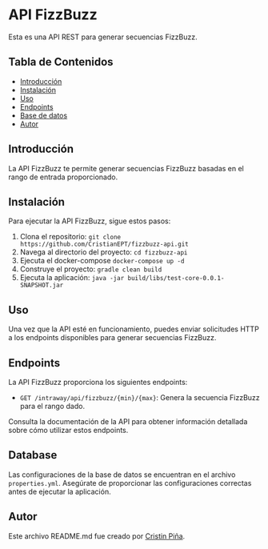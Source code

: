 # API FizzBuzz

Esta es una API REST para generar secuencias FizzBuzz.

## Tabla de Contenidos
- [Introducción](#introducción)
- [Instalación](#instalación)
- [Uso](#uso)
- [Endpoints](#endpoints)
- [Base de datos](#Database)
- [Autor](#Autor)

## Introducción

La API FizzBuzz te permite generar secuencias FizzBuzz basadas en el rango de entrada proporcionado.

## Instalación

Para ejecutar la API FizzBuzz, sigue estos pasos:

1. Clona el repositorio: `git clone https://github.com/CristianEPT/fizzbuzz-api.git`
2. Navega al directorio del proyecto: `cd fizzbuzz-api`
3. Ejecuta el docker-compose `docker-compose up -d`
4. Construye el proyecto: `gradle clean build`
5. Ejecuta la aplicación: `java -jar build/libs/test-core-0.0.1-SNAPSHOT.jar`

## Uso

Una vez que la API esté en funcionamiento, puedes enviar solicitudes HTTP a los endpoints disponibles para generar secuencias FizzBuzz.

## Endpoints

La API FizzBuzz proporciona los siguientes endpoints:

- `GET /intraway/api/fizzbuzz/{min}/{max}`: Genera la secuencia FizzBuzz para el rango dado.

Consulta la documentación de la API para obtener información detallada sobre cómo utilizar estos endpoints.

## Database

Las configuraciones de la base de datos se encuentran en el archivo `properties.yml`. Asegúrate de proporcionar las configuraciones correctas antes de ejecutar la aplicación.

## Autor

Este archivo README.md fue creado por [Cristin Piña](https://github.com/CristianEPT).
